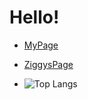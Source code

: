 # Hello!

* [MyPage](https://c0d3-5t3w.github.io/)

* [ZiggysPage](https://c0d3-5t3w.github.io/Ziggy/)

* ![Top Langs](https://github-readme-stats.vercel.app/api/top-langs/?username=c0d3-5t3w&layout=compact)
